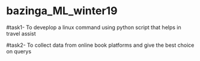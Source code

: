 # bazinga_ML_winter19

#task1-
To deveplop a linux command using python  script that helps in travel assist

#task2-
To collect data from online book platforms and give the best choice on querys



